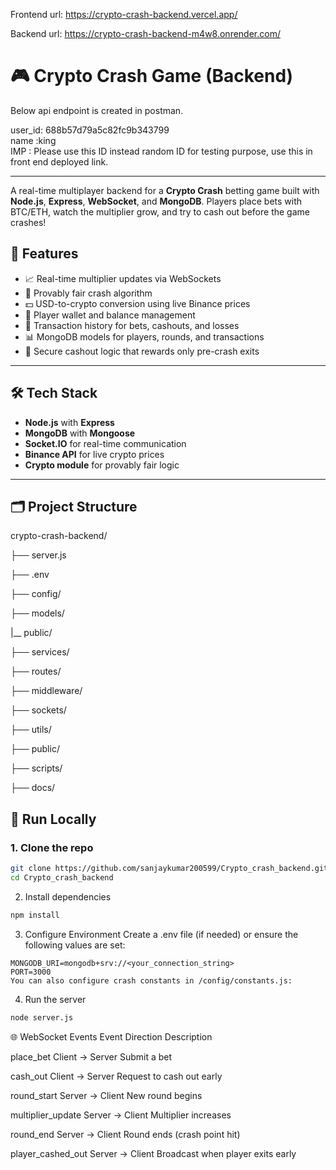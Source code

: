 Frontend url: https://crypto-crash-backend.vercel.app/

Backend url:  https://crypto-crash-backend-m4w8.onrender.com/
 # 🎮 Crypto Crash Game (Backend)

Below api endpoint is created in postman.

user_id: 688b57d79a5c82fc9b343799   
name :king  
IMP : Please use this ID instead random ID  for testing purpose, use this in front end deployed link.


________________________________________________________________________________________________________________________________________________________________________________________________________
A real-time multiplayer backend for a **Crypto Crash** betting game built with **Node.js**, **Express**, **WebSocket**, and **MongoDB**. Players place bets with BTC/ETH, watch the multiplier grow, and try to cash out before the game crashes!

## 🚀 Features

- 📈 Real-time multiplier updates via WebSockets
- 🎲 Provably fair crash algorithm
- 💵 USD-to-crypto conversion using live Binance prices
- 👤 Player wallet and balance management
- 🧾 Transaction history for bets, cashouts, and losses
- 📊 MongoDB models for players, rounds, and transactions
- 🔐 Secure cashout logic that rewards only pre-crash exits

---

## 🛠️ Tech Stack

- **Node.js** with **Express**
- **MongoDB** with **Mongoose**
- **Socket.IO** for real-time communication
- **Binance API** for live crypto prices
- **Crypto module** for provably fair logic

---
## 🗂️ Project Structure

crypto-crash-backend/

├── server.js

├── .env

├── config/

├── models/

|__ public/

├── services/

├── routes/

├── middleware/

├── sockets/

├── utils/

├── public/

├── scripts/

├── docs/




## 🧪 Run Locally

### 1. Clone the repo

```bash
git clone https://github.com/sanjaykumar200599/Crypto_crash_backend.git
cd Crypto_crash_backend
```
2. Install dependencies
```bash
npm install
 ```

3. Configure Environment
Create a .env file (if needed) or ensure the following values are set:

```env
MONGODB_URI=mongodb+srv://<your_connection_string>
PORT=3000
You can also configure crash constants in /config/constants.js:
```
4. Run the server
```bash
node server.js
```

🌐 WebSocket Events
Event	Direction	Description

place_bet	Client → Server	Submit a bet

cash_out	Client → Server	Request to cash out early

round_start	Server → Client	New round begins

multiplier_update	Server → Client	Multiplier increases

round_end	Server → Client	Round ends (crash point hit)

player_cashed_out	Server → Client	Broadcast when player exits early

